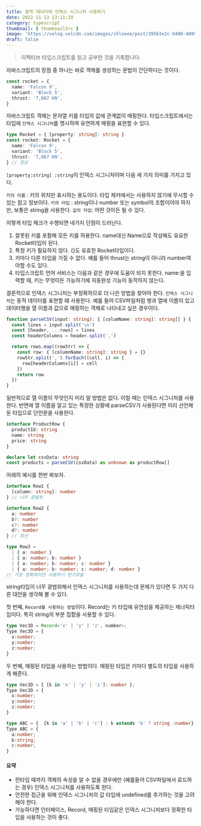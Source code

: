 ```yaml
---
title: 동적 데이터에 인덱스 시그니처 사용하기
date: 2022-11-13 13:11:29
category: typescript
thumbnail: { thumbnailSrc }
image: 'https://velog.velcdn.com/images/chloeee/post/39563e2c-9400-4099-b125-7382c076ae1d/image.png'
draft: false
---
```


> 이펙티브 타입스크립트를 읽고 공부한 것을 기록합니다.

자바스크립트의 장점 중 하나는 바로 객체를 생성하는 문법이 간단하다는 것이다.

```ts
const rocket = {
  name: 'Falcon 9',
  variant: 'Block 5',
  thrust: '7,067 KN',
}
```

자바스크립트 객체는 문자열 키를 타입의 값에 관계없이 매핑한다.
타입스크립트에서는 타입에 `인덱스 시그니처`를 명시하여 유연하게 매핑을 표현할 수 있다.

```ts
type Rocket = { [property: string]: string }
const rocket: Rocket = {
  name: 'Falcon 9',
  variant: 'Block 5',
  thrust: '7,067 KN',
} // 정상
```

`[property:string] :string`이 인덱스 시그니처이며 다음 세 가지 의미를 가지고 있다.

`키의 이름` : 키의 위치만 표시하는 용도이다. 타입 체커에서는 사용하지 않기에 무시할 수 있는 참고 정보이다.
`키의 타입` : string이나 number 또는 symbol의 조합이어야 하지만, 보통은 string을 사용한다.
`값의 타입`: 어떤 것이든 될 수 있다.

이렇게 타입 체크가 수행되면 네가지 단점이 드러난다.

1. 잘못된 키를 포함해 모든 키를 허용한다. name대신 Name으로 작성해도 유요한 Rocket타입이 된다.
2. 특정 키가 필요하지 않다. {}도 유효한 Rocket타입이다.
3. 키마다 다른 타입을 가질 수 없다. 예를 들어 thrust는 string이 아니라 number여야할 수도 있다.
4. 타입스크립트 언어 서비스는 다음과 같은 경우에 도움이 되지 못한다. name:을 입력할 때, 키는 무엇이든 가능하기에 자동완성 기능이 동작하지 않는다.

결론적으로 인덱스 시그니처는 부정확하므로 더 나은 방법을 찾아야 한다.
`인덱스 시그니처`는 동적 데이터를 표현할 떄 사용한다.
예를 들어 CSV파일처럼 행과 열에 이름이 있고 데이터행을 열 이름과 값으로 매핑하는 객체로 나타내고 싶은 경우이다.

```ts
function parseCSV(input: string): { [columName: string]: string[] } {
  const lines = input.split('\n')
  const [header, ...rows] = lines
  const headerColumns = header.split(',')

  return rows.map((rowStr) => {
    const row: { [columnName: string]: string } = {}
    rowStr.split(',').forEach((cell, i) => {
      row[headerColumns[i]] = cell
    })
    return row
  })
}
```

일반적으로 열 이름이 무엇인지 미리 알 방법은 없다. 이럴 때는 인덱스 시그니처를 사용한다.
반면에 열 이름을 알고 있는 특정한 상황에 parseCSV가 사용된다면 미리 선언해둔 타입으로 단언문을 사용한다.

```ts
interface ProductRow {
  productId: string
  name: string
  price: string
}

declare let csvData: string
const products = parseCSV(csvData) as unknown as productRow[]
```

아래의 예시를 한번 봐보자.

```ts
interface Row1 {
  [column: string]: number
} // 너무 광범위

interface Row2 {
  a: number
  b?: number
  c?: number
  d?: number
} // 최선

type Row3 =
  | { a: number }
  | { a: number; b: number }
  | { a: number; b: number; c: number }
  | { a: number; b: number; c: number; d: number }
// 가장 정확하지만 사용하기 번거로움
```

string타입이 너무 광범위해서 인덱스 시그니처를 사용하는데 문제가 있다면 두 가지 다른 대안을 생각해 볼 수 있다.

첫 번째, `Record를 사용하는 방법`이다. Record는 키 타입에 유연성을 제공하는 제너릭타입이다.
특히 string의 부분 집합을 사용할 수 있다.

```ts
type Vec3D = Record<'x' | 'y' | 'z', number>;
Type Vec3D = {
  x:number;
  y:number;
  z:number;
}
```

두 번째, 매핑된 타입을 사용하는 방법이다. 매핑된 타입은 키마다 별도의 타입을 사용하게 해준다.

```ts
type Vec3D = { [k in 'x' | 'y' | 'z']: number };
Type Vec3D = {
  x:number;
  y:number;
  z:number;
}

type ABC = {  [k in 'a' | 'b' | 'c'] : k extends 'b' ? string :number};
Type ABC = {
  a:number;
  b:string;
  c:number;
}
```

#### 요약

- 런타임 때까지 객체의 속성을 알 수 없을 경우에만 (예를들어 CSV파일에서 로드하는 경우) 인덱스 시그니처를 사용하도록 한다.
- 안전한 접근을 위해 인덱스 시그니처의 값 타입에 undefined를 추가하는 것을 고려해야 한다.
- 가능하다면 인터페이스, Record, 매핑된 타입같은 인덱스 시그니처보다 정확한 타입을 사용하는 것이 좋다.
